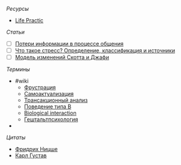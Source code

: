 *Ресурсы*
- [Life Practic](https://life-practic.ru/free-materials)

*Статьи*
- [ ] [Потери информации в процессе общения](https://psy.su/feed/12385/)
- [ ] [Что такое стресс? Определение, классификация и источники](https://trainingtechnology.ru/chto-takoe-stress-opredelenie-klassifikaciya-i-istochniki/)
- [ ] [Модель изменений Скотта и Джафи](https://trainingtechnology.ru/model-izmenenij-skotta-i-dzhafi/)

*Термины*
- #wiki 
	- [Фрустрация](https://ru.wikipedia.org/wiki/Фрустрация_(психология))
	- [Самоактуализация](https://ru.wikipedia.org/wiki/Самоактуализация)
	- [Трансакционный анализ](https://ru.wikipedia.org/wiki/Трансакционный_анализ)
	- [Поведение типа B](https://ru.wikipedia.org/wiki/Поведение_типа_B)
	- [Biological interaction](https://en.wikipedia.org/wiki/Biological_interaction)
	- [Гештальтпсихология](https://ru.wikipedia.org/wiki/Гештальтпсихология)
- 

*Цитаты*
- [Фридрих Ницше](https://ru.citaty.net/avtory/fridrikh-nitsshe/)
- [Карл Густав](https://ru.citaty.net/avtory/karl-gustav-iung/)  